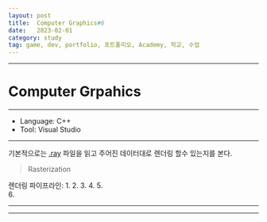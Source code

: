 ```yaml
---
layout: post
title:  Computer Graphics#6
date:   2023-02-01
category: study
tag: game, dev, portfolio, 포트폴리오, Academy, 학교, 수업
---
```



---

# Computer Grpahics

---

- Language: C++
- Tool: Visual Studio

---

기본적으로는 [.ray](https://paulbourke.net/dataformats/rayshade/) 파일을 읽고
주어진 데이터대로 렌더링 할수 있는지를 본다.

> Rasterization


렌더링 파이프라인:
    1. 
    2. 
    3.
    4. 
    5.  
    6. 



---

---